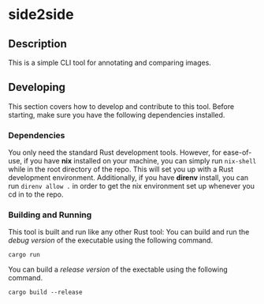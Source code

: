 # side2side

## Description
This is a simple CLI tool for annotating and comparing images. 

## Developing
This section covers how to develop and contribute to this tool.
Before starting, make sure you have the following dependencies installed.

### Dependencies
You only need the standard Rust development tools.
However, for ease-of-use, if you have **nix** installed on your machine, you can simply run `nix-shell` while in the root directory of the repo. This will set you up with a Rust development environment.
Additionally, if you have **direnv** install, you can run `direnv allow .` in order to get the nix environment set up whenever you cd in to the repo.

### Building and Running
This tool is built and run like any other Rust tool:
You can build and run the *debug version* of the executable using the following command.
```
cargo run
```

You can build a *release version* of the exectable using the following command.
```
cargo build --release
```

